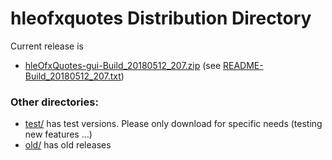 # hleofxquotes Distribution Directory

Current release is
  * [hleOfxQuotes-gui-Build_20180512_207.zip](hleOfxQuotes-gui-Build_20180512_207.zip) (see [README-Build_20180512_207.txt](README-Build_20180512_207.txt))
  
 ### Other directories:
 
   * [test/](test) has test versions. Please only download for specific needs (testing new features ...)
   * [old/](old) has old releases
